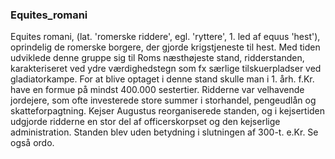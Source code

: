### Equites_romani


Equites romani, (lat. 'romerske riddere', egl. 'ryttere', 1. led af equus 'hest'), oprindelig de romerske borgere, der gjorde krigstjeneste til hest. Med tiden udviklede denne gruppe sig til Roms næsthøjeste stand, ridderstanden, karakteriseret ved ydre værdighedstegn som fx særlige tilskuerpladser ved gladiatorkampe. For at blive optaget i denne stand skulle man i 1. årh. f.Kr. have en formue på mindst 400.000 sestertier. Ridderne var velhavende jordejere, som ofte investerede store summer i storhandel, pengeudlån og skatteforpagtning. Kejser Augustus reorganiserede standen, og i kejsertiden udgjorde ridderne en stor del af officerskorpset og den kejserlige administration. Standen blev uden betydning i slutningen af 300-t. e.Kr. Se også ordo.